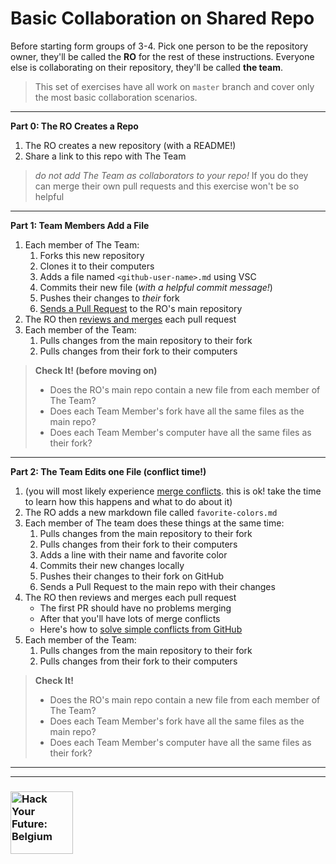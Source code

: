 # Basic Collaboration on Shared Repo

Before starting form groups of 3-4.  Pick one person to be the repository owner, they'll be called the __RO__ for the rest of these instructions.  Everyone else is collaborating on their repository, they'll be called __the team__.

> This set of exercises have all work on ```master``` branch and cover only the most basic collaboration scenarios.

---

__Part 0: The RO Creates a Repo__
1. The RO creates a new repository (with a README!)
1. Share a link to this repo with The Team

> _do not add The Team as collaborators to your repo!_
> If you do they can merge their own pull requests and this exercise won't be so helpful

---

__Part 1: Team Members Add a File__
1. Each member of The Team:
    1. Forks this new repository
    1. Clones it to their computers
    1. Adds a file named ```<github-user-name>.md``` using VSC
    1. Commits their new file (_with a helpful commit message!_)
    1. Pushes their changes to _their_ fork
    1. [Sends a Pull Request](./Pull-Requesting)  to the RO's main repository
1. The RO then [reviews and merges](./Pull-Requesting) each pull request
1. Each member of the Team:
    1. Pulls changes from the main repository to their fork
    1. Pulls changes from their fork to their computers

> __Check It! (before moving on)__
> - Does the RO's main repo contain a new file from each member of The Team?
> - Does each Team Member's fork have all the same files as the main repo?
> - Does each Team Member's computer have all the same files as their fork?

---

__Part 2: The Team Edits one File (conflict time!)__
1. (you will most likely experience [merge conflicts](https://help.github.com/en/articles/about-merge-conflicts). this is ok! take the time to learn how this happens and what to do about it)
1. The RO adds a new markdown file called ```favorite-colors.md```
1. Each member of The team does these things at the same time:
    1. Pulls changes from the main repository to their fork
    1. Pulls changes from their fork to their computers
    1. Adds a line with their name and favorite color
    1. Commits their new changes locally
    1. Pushes their changes to their fork on GitHub
    1. Sends a Pull Request to the main repo with their changes
1. The RO then reviews and merges each pull request
    * The first PR should have no problems merging
    * After that you'll have lots of merge conflicts
    * Here's how to [solve simple conflicts from GitHub](https://help.github.com/en/articles/resolving-a-merge-conflict-on-github)
1. Each member of the Team:
    1. Pulls changes from the main repository to their fork
    1. Pulls changes from their fork to their computers


> __Check It!__
> - Does the RO's main repo contain a new file from each member of The Team?
> - Does each Team Member's fork have all the same files as the main repo?
> - Does each Team Member's computer have all the same files as their fork?

---
---
### <a href="https://hackyourfuture.be" target="_blank"><img src="https://user-images.githubusercontent.com/18554853/63941625-4c7c3d00-ca6c-11e9-9a76-8d5e3632fe70.jpg" width="100" height="100" alt="Hack Your Future: Belgium"></a>
